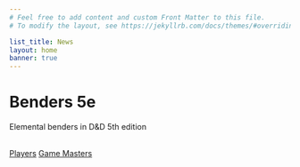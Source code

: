 ```yaml
---
# Feel free to add content and custom Front Matter to this file.
# To modify the layout, see https://jekyllrb.com/docs/themes/#overriding-theme-defaults

list_title: News
layout: home
banner: true
---
```


<div class="banner">
    <div class="banner-img"></div>
    <h1>Benders <span style="text-transform: initial;">5e</span></h1>
    <p class="subtitle">Elemental benders in D&D 5th edition</p>
    <br/>
    <a class="button" href="./phb/general">Players</a>
    <a class="button" href="./gmg">Game Masters</a>
</div>